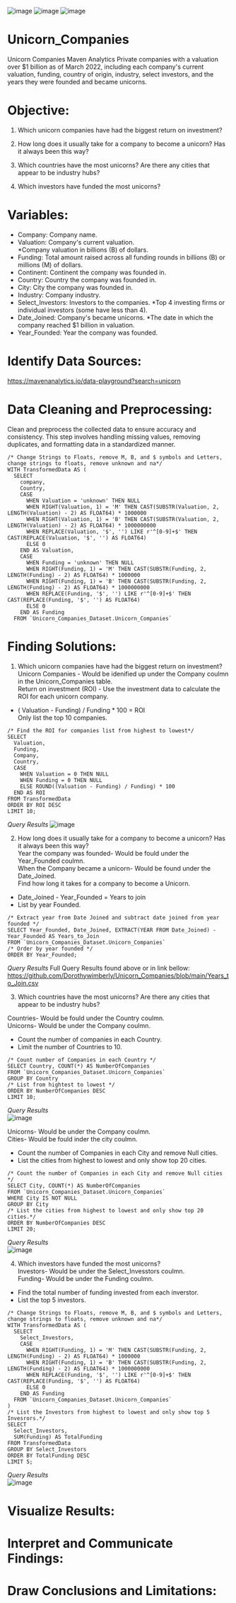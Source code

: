 ![image](https://github.com/Dorothywimberly/Unicorn_Companies/assets/131917095/429e1c63-1228-4f7e-8ad8-5b9c035e60fa) 
![image](https://github.com/Dorothywimberly/Unicorn_Companies/assets/131917095/742f12b4-4ad5-456c-9136-92f64933ba7d)
![image](https://github.com/Dorothywimberly/Unicorn_Companies/assets/131917095/429e1c63-1228-4f7e-8ad8-5b9c035e60fa)

# Unicorn_Companies


Unicorn Companies Maven Analytics
Private companies with a valuation over $1 billion as of March 2022, including each company's current valuation, funding, country of origin, industry, select investors, and the years they were founded and became unicorns.

# Objective:

1. Which unicorn companies have had the biggest return on investment?

2. How long does it usually take for a company to become a unicorn? Has it always been this way?

3. Which countries have the most unicorns? Are there any cities that appear to be industry hubs?

4. Which investors have funded the most unicorns?

# Variables:

- Company: Company name.
- Valuation: Company's current valuation.                    	
 *Company valuation in billions (B) of dollars.
- Funding: Total amount raised across all funding rounds in billions (B) or millions (M) of dollars.
- Continent: Continent the company was founded in.
- Country: Country the company was founded in.
- City: City the company was founded in.
- Industry: Company industry.
- Select_Investors: Investors to the companies. *Top 4 investing firms or individual investors (some have less than 4).
- Date_Joined: Company's became unicorns.
  *The date in which the company reached $1 billion in valuation.
- Year_Founded: Year the company was founded.

# Identify Data Sources:

https://mavenanalytics.io/data-playground?search=unicorn

# Data Cleaning and Preprocessing:
Clean and preprocess the collected data to ensure accuracy and consistency. This step involves handling missing values, removing duplicates, and formatting data in a standardized manner.

```
/* Change Strings to Floats, remove M, B, and $ symbols and Letters, change strings to floats, remove unknown and na*/
WITH TransformedData AS (
  SELECT
    company,
    Country,
    CASE
      WHEN Valuation = 'unknown' THEN NULL
      WHEN RIGHT(Valuation, 1) = 'M' THEN CAST(SUBSTR(Valuation, 2, LENGTH(Valuation) - 2) AS FLOAT64) * 1000000
      WHEN RIGHT(Valuation, 1) = 'B' THEN CAST(SUBSTR(Valuation, 2, LENGTH(Valuation) - 2) AS FLOAT64) * 1000000000
      WHEN REPLACE(Valuation, '$', '') LIKE r'^[0-9]+$' THEN CAST(REPLACE(Valuation, '$', '') AS FLOAT64)
      ELSE 0
    END AS Valuation,
    CASE
      WHEN Funding = 'unknown' THEN NULL
      WHEN RIGHT(Funding, 1) = 'M' THEN CAST(SUBSTR(Funding, 2, LENGTH(Funding) - 2) AS FLOAT64) * 1000000
      WHEN RIGHT(Funding, 1) = 'B' THEN CAST(SUBSTR(Funding, 2, LENGTH(Funding) - 2) AS FLOAT64) * 1000000000
      WHEN REPLACE(Funding, '$', '') LIKE r'^[0-9]+$' THEN CAST(REPLACE(Funding, '$', '') AS FLOAT64)
      ELSE 0
    END AS Funding
  FROM `Unicorn_Companies_Dataset.Unicorn_Companies`
```

# Finding Solutions:

1. Which unicorn companies have had the biggest return on investment?                                                                 
Unicorn Companies -  Would be idenified up under the Company coulmn in the Unicorn_Companies table.            
Return on investment (ROI) - Use the investment data to calculate the ROI for each unicorn company.            
* ( Valuation - Funding) / Funding  * 100 = ROI                                             
Only list the top 10 companies. 
```
/* Find the ROI for companies list from highest to lowest*/
SELECT
  Valuation,
  Funding,
  Company,
  Country,
  CASE
    WHEN Valuation = 0 THEN NULL
    WHEN Funding = 0 THEN NULL
    ELSE ROUND((Valuation - Funding) / Funding) * 100
  END AS ROI
FROM TransformedData
ORDER BY ROI DESC
LIMIT 10;
```
*Query Results*
![image](https://github.com/Dorothywimberly/Unicorn_Companies/assets/131917095/db6e0972-e4cd-419d-9f9d-ea730451cf7b)



2. How long does it usually take for a company to become a unicorn? Has it always been this way?                   
Year the company was founded- Would be fould under the Year_Founded coulmn.                      
When the Company became a unicorn- Would be found under the Date_Joined.                                     
Find how long it takes for a company to become a Unicorn.                     
* Date_Joined - Year_Founded = Years to join
* List by year Founded.
```
/* Extract year from Date Joined and subtract date joined from year founded */
SELECT Year_Founded, Date_Joined, EXTRACT(YEAR FROM Date_Joined) - Year_Founded AS Years_to_Join
FROM `Unicorn_Companies_Dataset.Unicorn_Companies`
/* Order by year founded */
ORDER BY Year_Founded;
```
*Query Results*
Full Query Results found above or in link bellow:                                        
https://github.com/Dorothywimberly/Unicorn_Companies/blob/main/Years_to_Join.csv

3. Which countries have the most unicorns? Are there any cities that appear to be industry hubs?                  

Countries- Would be fould under the Country coulmn.                                      
Unicorns- Would be under the Company coulmn.                           
* Count the number of companies in each Country.
* Limit the number of Countries to 10.                    
```
/* Count number of Companies in each Country */
SELECT Country, COUNT(*) AS NumberOfCompanies
FROM `Unicorn_Companies_Dataset.Unicorn_Companies`
GROUP BY Country
/* List from hightest to lowest */
ORDER BY NumberOfCompanies DESC
LIMIT 10;
```
*Query Results*                                                                 
![image](https://github.com/Dorothywimberly/Unicorn_Companies/assets/131917095/ab5b472e-b5a9-42ec-925d-0624b2103345)

Unicorns- Would be under the Company coulmn.                                        
Cities- Would be fould inder the city coulmn.                          
* Count the number of Companies in each City and remove Null cities.                                
* List the cities from highest to lowest and only show top 20 cities.                                  
```
/* Count the number of Companies in each City and remove Null cities  */
SELECT City, COUNT(*) AS NumberOfCompanies
FROM `Unicorn_Companies_Dataset.Unicorn_Companies`
WHERE City IS NOT NULL
GROUP BY City
/* List the cities from highest to lowest and only show top 20 cities.*/
ORDER BY NumberOfCompanies DESC
LIMIT 20;
```
*Query Results*                                                                           
![image](https://github.com/Dorothywimberly/Unicorn_Companies/assets/131917095/5d4c9501-53f9-48d9-a4bf-39171fa60b1b)


4. Which investors have funded the most unicorns?                                                    
Investors- Would be under the Select_Invesstors coulmn.                      
Funding- Would be under the Funding coulmn.                                  
* Find the total number of funding invested from each inverstor.
* List the top 5 investors. 
```
/* Change Strings to Floats, remove M, B, and $ symbols and Letters, change strings to floats, remove unknown and na*/
WITH TransformedData AS (
  SELECT
    Select_Investors,
    CASE
      WHEN RIGHT(Funding, 1) = 'M' THEN CAST(SUBSTR(Funding, 2, LENGTH(Funding) - 2) AS FLOAT64) * 1000000
      WHEN RIGHT(Funding, 1) = 'B' THEN CAST(SUBSTR(Funding, 2, LENGTH(Funding) - 2) AS FLOAT64) * 1000000000
      WHEN REPLACE(Funding, '$', '') LIKE r'^[0-9]+$' THEN CAST(REPLACE(Funding, '$', '') AS FLOAT64)
      ELSE 0
    END AS Funding
  FROM `Unicorn_Companies_Dataset.Unicorn_Companies`
)
/* List the Investors from highest to lowest and only show top 5 Invesrors.*/
SELECT
  Select_Investors,
  SUM(Funding) AS TotalFunding
FROM TransformedData
GROUP BY Select_Investors
ORDER BY TotalFunding DESC
LIMIT 5;
```
*Query Results*   
![image](https://github.com/Dorothywimberly/Unicorn_Companies/assets/131917095/842faab8-9c16-44ff-aa0b-f6d1aec037fe)

# Visualize Results:

# Interpret and Communicate Findings:

# Draw Conclusions and Limitations:



